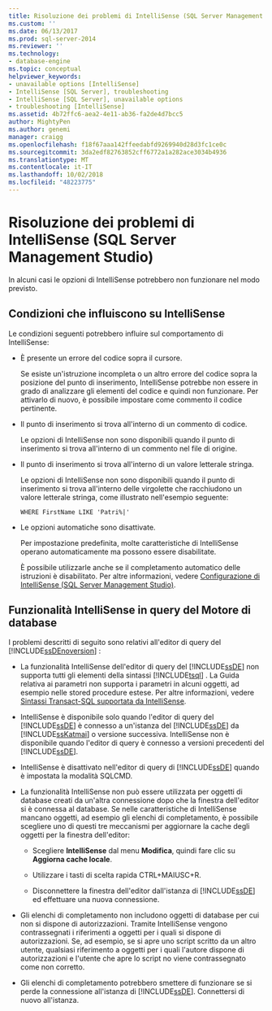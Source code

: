 ```yaml
---
title: Risoluzione dei problemi di IntelliSense (SQL Server Management Studio) | Microsoft Docs
ms.custom: ''
ms.date: 06/13/2017
ms.prod: sql-server-2014
ms.reviewer: ''
ms.technology:
- database-engine
ms.topic: conceptual
helpviewer_keywords:
- unavailable options [IntelliSense]
- IntelliSense [SQL Server], troubleshooting
- IntelliSense [SQL Server], unavailable options
- troubleshooting [IntelliSense]
ms.assetid: 4b72ffc6-aea2-4e11-ab36-fa2de4d7bcc5
author: MightyPen
ms.author: genemi
manager: craigg
ms.openlocfilehash: f18f67aaa142ffeedabfd9269940d28d3fc1ce0c
ms.sourcegitcommit: 3da2edf82763852cff6772a1a282ace3034b4936
ms.translationtype: MT
ms.contentlocale: it-IT
ms.lasthandoff: 10/02/2018
ms.locfileid: "48223775"
---
```

# <a name="troubleshooting-intellisense-sql-server-management-studio"></a>Risoluzione dei problemi di IntelliSense (SQL Server Management Studio)
  In alcuni casi le opzioni di IntelliSense potrebbero non funzionare nel modo previsto.  
  
## <a name="conditions-that-affect-intellisense"></a>Condizioni che influiscono su IntelliSense  
 Le condizioni seguenti potrebbero influire sul comportamento di IntelliSense:  
  
-   È presente un errore del codice sopra il cursore.  
  
     Se esiste un'istruzione incompleta o un altro errore del codice sopra la posizione del punto di inserimento, IntelliSense potrebbe non essere in grado di analizzare gli elementi del codice e quindi non funzionare. Per attivarlo di nuovo, è possibile impostare come commento il codice pertinente.  
  
-   Il punto di inserimento si trova all'interno di un commento di codice.  
  
     Le opzioni di IntelliSense non sono disponibili quando il punto di inserimento si trova all'interno di un commento nel file di origine.  
  
-   Il punto di inserimento si trova all'interno di un valore letterale stringa.  
  
     Le opzioni di IntelliSense non sono disponibili quando il punto di inserimento si trova all'interno delle virgolette che racchiudono un valore letterale stringa, come illustrato nell'esempio seguente:  
  
     `WHERE FirstName LIKE 'Patri%|'`  
  
-   Le opzioni automatiche sono disattivate.  
  
     Per impostazione predefinita, molte caratteristiche di IntelliSense operano automaticamente ma possono essere disabilitate.  
  
     È possibile utilizzarle anche se il completamento automatico delle istruzioni è disabilitato. Per altre informazioni, vedere [Configurazione di IntelliSense &#40;SQL Server Management Studio&#41;](configure-intellisense-sql-server-management-studio.md).  
  
## <a name="database-engine-query-intellisense"></a>Funzionalità IntelliSense in query del Motore di database  
 I problemi descritti di seguito sono relativi all'editor di query del [!INCLUDE[ssDEnoversion](../../includes/ssdenoversion-md.md)] :  
  
-   La funzionalità IntelliSense dell'editor di query del [!INCLUDE[ssDE](../../includes/ssde-md.md)] non supporta tutti gli elementi della sintassi [!INCLUDE[tsql](../../includes/tsql-md.md)] . La Guida relativa ai parametri non supporta i parametri in alcuni oggetti, ad esempio nelle stored procedure estese. Per altre informazioni, vedere [Sintassi Transact-SQL supportata da IntelliSense](transact-sql-syntax-supported-by-intellisense.md).  
  
-   IntelliSense è disponibile solo quando l'editor di query del [!INCLUDE[ssDE](../../includes/ssde-md.md)] è connesso a un'istanza del [!INCLUDE[ssDE](../../includes/ssde-md.md)] da [!INCLUDE[ssKatmai](../../includes/sskatmai-md.md)] o versione successiva. IntelliSense non è disponibile quando l'editor di query è connesso a versioni precedenti del [!INCLUDE[ssDE](../../includes/ssde-md.md)].  
  
-   IntelliSense è disattivato nell'editor di query di [!INCLUDE[ssDE](../../includes/ssde-md.md)] quando è impostata la modalità SQLCMD.  
  
-   La funzionalità IntelliSense non può essere utilizzata per oggetti di database creati da un'altra connessione dopo che la finestra dell'editor si è connessa al database. Se nelle caratteristiche di IntelliSense mancano oggetti, ad esempio gli elenchi di completamento, è possibile scegliere uno di questi tre meccanismi per aggiornare la cache degli oggetti per la finestra dell'editor:  
  
    -   Scegliere **IntelliSense** dal menu **Modifica**, quindi fare clic su **Aggiorna cache locale**.  
  
    -   Utilizzare i tasti di scelta rapida CTRL+MAIUSC+R.  
  
    -   Disconnettere la finestra dell'editor dall'istanza di [!INCLUDE[ssDE](../../includes/ssde-md.md)] ed effettuare una nuova connessione.  
  
-   Gli elenchi di completamento non includono oggetti di database per cui non si dispone di autorizzazioni. Tramite IntelliSense vengono contrassegnati i riferimenti a oggetti per i quali si dispone di autorizzazioni. Se, ad esempio, se si apre uno script scritto da un altro utente, qualsiasi riferimento a oggetti per i quali l'autore dispone di autorizzazioni e l'utente che apre lo script no viene contrassegnato come non corretto.  
  
-   Gli elenchi di completamento potrebbero smettere di funzionare se si perde la connessione all'istanza di [!INCLUDE[ssDE](../../includes/ssde-md.md)]. Connettersi di nuovo all'istanza.  
  
  
